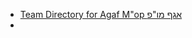 - [Team Directory for Agaf M"op אגף מו"פ](https://edu.gov.il/minhalpedagogy/mop/developung/Pages/team.aspx)
-